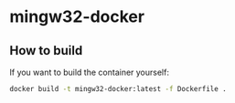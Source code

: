 # mingw32-docker

## How to build
If you want to build the container yourself:
```sh
docker build -t mingw32-docker:latest -f Dockerfile .
```